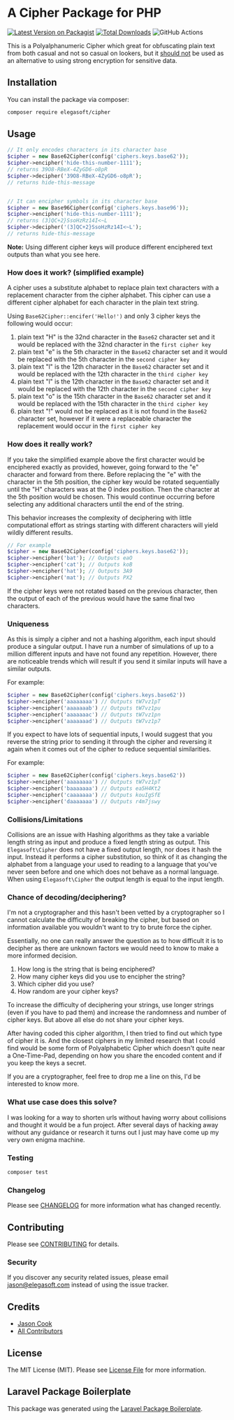 # A Cipher Package for PHP

[![Latest Version on Packagist](https://img.shields.io/packagist/v/elegasoft/cipher.svg?style=flat-square)](https://packagist.org/packages/elegasoft/cipher)
[![Total Downloads](https://img.shields.io/packagist/dt/elegasoft/cipher.svg?style=flat-square)](https://packagist.org/packages/elegasoft/cipher)
![GitHub Actions](https://github.com/elegasoft/cipher/actions/workflows/main.yml/badge.svg)

This is a Polyalphanumeric Cipher which great for obfuscating plain text from both casual and not so casual on lookers,
but it
<u>should not</u> be used as an alternative to using strong encryption for sensitive data.

## Installation

You can install the package via composer:

```bash
composer require elegasoft/cipher
```

## Usage

```php
// It only encodes characters in its character base
$cipher = new Base62Cipher(config('ciphers.keys.base62'));
$cipher->encipher('hide-this-number-1111');
// returns 39O8-RBeX-4ZyGD6-o8pR
$cipher->decipher('39O8-RBeX-4ZyGD6-o8pR');
// returns hide-this-message


// It can encipher symbols in its character base
$cipher = new Base96Cipher(config('ciphers.keys.base96'));
$cipher->encipher('hide-this-number-1111');
// returns (3]QC+2}SsoHzRz14I<~L
$cipher->decipher('(3]QC+2}SsoHzRz14I<~L');
// returns hide-this-message
```

**Note:** Using different cipher keys will produce different enciphered text outputs than what you see here.

### How does it work? (simplified example)

A cipher uses a substitute alphabet to replace plain text characters with a replacement character from the cipher
alphabet. This cipher can use a different cipher alphabet for each character in the plain text string.

Using `Base62Cipher::encifer('Hello!')` and only 3 cipher keys the following would occur:

1) plain text "H" is the 32nd character in the `Base62` character set and it would be replaced with the 32nd character
   in the `first cipher key`
2) plain text "e" is the 5th character in the `Base62` character set and it would be replaced with the 5th character in
   the `second cipher key`
3) plain text "l" is the 12th character in the `Base62` character set and it would be replaced with the 12th character
   in the `third cipher key`
4) plain text "l" is the 12th character in the `Base62` character set and it would be replaced with the 12th character
   in the `second cipher key`
5) plain text "o" is the 15th character in the `Base62` character set and it would be replaced with the 15th character
   in the `third cipher key`
5) plain text "!" would not be replaced as it is not found in the `Base62` character set, however if it were a
   replaceable character the replacement would occur in the `first cipher key`

### How does it really work?

If you take the simplified example above the first character would be enciphered exactly as provided, however, going
forward to the "e" character and forward from there. Before replacing the "e" with the character in the 5th position,
the cipher key would be rotated sequentially until the "H" characters was at the 0 index position. Then the character at
the 5th position would be chosen. This would continue occurring before selecting any additional characters until the end
of the string.

This behavior increases the complexity of deciphering with little computational effort as strings starting with
different characters will yield wildly different results.

```php
// For example
$cipher = new Base62Cipher(config('ciphers.keys.base62'));
$cipher->encipher('bat'); // Outputs eaO
$cipher->encipher('cat'); // Outputs koB
$cipher->encipher('hat'); // Outputs 3A9
$cipher->encipher('mat'); // Outputs PX2
```

If the cipher keys were not rotated based on the previous character, then the output of each of the previous would have
the same final two characters.

### Uniqueness

As this is simply a cipher and not a hashing algorithm, each input should produce a singular output. I have run a number
of simulations of up to a million different inputs and have not found any repetition. However, there are noticeable
trends which will result if you send it similar inputs will have a similar outputs.

For example:

```php
$cipher = new Base62Cipher(config('ciphers.keys.base62'))
$cipher->encipher('aaaaaaaa') // Outputs tW7vz1pT
$cipher->encipher('aaaaaaab') // Outputs tW7vz1pu
$cipher->encipher('aaaaaaac') // Outputs tW7vz1pn
$cipher->encipher('aaaaaaad') // Outputs tW7vz1p7

```

If you expect to have lots of sequential inputs, I would suggest that you reverse the string prior to sending it through
the cipher and reversing it again when it comes out of the cipher to reduce sequential similarities.

For example:

```php
$cipher = new Base62Cipher(config('ciphers.keys.base62'))
$cipher->encipher('aaaaaaaa') // Outputs tW7vz1pT
$cipher->encipher('baaaaaaa') // Outputs ea5H4Kt2
$cipher->encipher('caaaaaaa') // Outputs kouIgSfE
$cipher->encipher('daaaaaaa') // Outputs r4m7jswy

```

### Collisions/Limitations

Collisions are an issue with Hashing algorithms as they take a variable length string as input and produce a fixed
length string as output. This `Elegasoft\Cipher` does not have a fixed output length, nor does it hash the input.
Instead it performs a cipher substitution, so think of it as changing the alphabet from a language your used to reading
to a language that you've never seen before and one which does not behave as a normal language. When
using `Elegasoft\Cipher` the output length is equal to the input length.

### Chance of decoding/deciphering?

I'm not a cryptographer and this hasn't been vetted by a cryptographer so I cannot calculate the difficulty of breaking
the cipher, but based on information available you wouldn't want to try to brute force the cipher.

Essentially, no one can really answer the question as to how difficult it is to decipher as there are unknown factors we
would need to know to make a more informed decision.

1) How long is the string that is being enciphered?
2) How many cipher keys did you use to encipher the string?
3) Which cipher did you use?
4) How random are your cipher keys?

To increase the difficulty of deciphering your strings, use longer strings (even if you have to pad them) and increase
the randomness and number of cipher keys. But above all else do not share your cipher keys.

After having coded this cipher algorithm, I then tried to find out which type of cipher it is. And the closest ciphers
in my limited research that I could find would be some form of Polyalphabetic Cipher which doesn't quite near a
One-Time-Pad, depending on how you share the encoded content and if you keep the keys a secret.

If you are a cryptographer, feel free to drop me a line on this, I'd be interested to know more.

### What use case does this solve?

I was looking for a way to shorten urls without having worry about collisions and thought it would be a fun project.
After several days of hacking away without any guidance or research it turns out I just may have come up my very own
enigma machine.

### Testing

```bash
composer test
```

### Changelog

Please see [CHANGELOG](CHANGELOG.md) for more information what has changed recently.

## Contributing

Please see [CONTRIBUTING](CONTRIBUTING.md) for details.

### Security

If you discover any security related issues, please email jason@elegasoft.com instead of using the issue tracker.

## Credits

- [Jason Cook](https://github.com/elegasoft)
- [All Contributors](../../contributors)

## License

The MIT License (MIT). Please see [License File](LICENSE.md) for more information.

## Laravel Package Boilerplate

This package was generated using the [Laravel Package Boilerplate](https://laravelpackageboilerplate.com).

